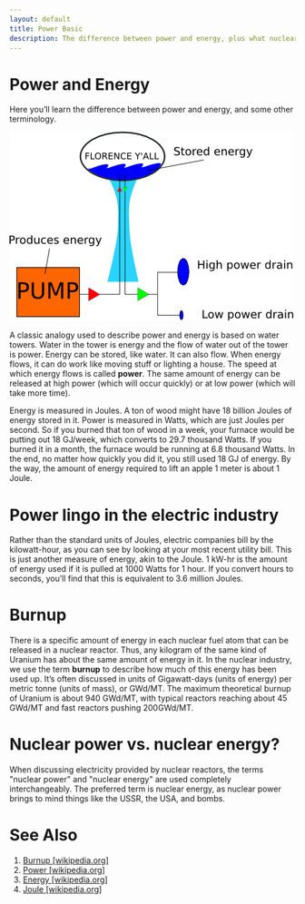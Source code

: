 ```yaml
---
layout: default
title: Power Basic
description: The difference between power and energy, plus what nuclear burnup is.
---
```

<div class="row">
<div class="col-md-8" markdown="1">

# Power and Energy
Here you&rsquo;ll learn the difference between power and energy, and some other terminology.
<div class="thumbnail float-end img-fluid">     
<img src="img/waterTower.png" alt="Water Tower as energy storage analogy" class="rounded" title="Water Tower as energy storage analogy" />
</div>

A classic analogy used to describe power and energy is based on water towers. Water in the tower is
energy and the flow of water out of the tower is power. Energy can be stored, like water. It can
also flow. When energy flows, it can do work like moving stuff or lighting a house. The speed at
which energy flows is called <b>power</b>. The same amount of energy can be released at high power
(which will occur quickly) or at low power (which will take more time).


Energy is measured in Joules. A ton of wood might have 18 billion Joules of energy stored in it.
Power is measured in Watts, which are just Joules per second. So if you burned that ton of wood in a
week, your furnace would be putting out 18 GJ/week, which converts to 29.7 thousand Watts. If you
burned it in a month, the furnace would be running at 6.8 thousand Watts. In the end, no matter how
quickly you did it, you still used 18 GJ of energy. By the way, the amount of energy required to
lift an apple 1 meter is about 1 Joule. 


# Power lingo in the electric industry
Rather than the standard units of Joules, electric companies bill by the kilowatt-hour, as you can
see by looking at your most recent utility bill. This is just another measure of energy, akin to the
Joule. 1 kW-hr is the amount of energy used if it is pulled at 1000 Watts for 1 hour. If you convert
hours to seconds, you&rsquo;ll find that this is equivalent to 3.6 million Joules. 

# Burnup
There is a specific amount of energy in each nuclear fuel atom that can be released in a nuclear
reactor. Thus, any kilogram of the same kind of Uranium has about the same amount of energy in it.
In the nuclear industry, we use the term <b>burnup</b> to describe how much of this energy has been
used up. It&rsquo;s often discussed in units of Gigawatt-days (units of energy) per metric tonne
(units of mass), or GWd/MT. The maximum theoretical burnup of Uranium is about 940 GWd/MT, with
typical reactors reaching about 45 GWd/MT and fast reactors pushing 200GWd/MT. 

# Nuclear power vs. nuclear energy?
When discussing electricity provided by nuclear reactors, the terms &quot;nuclear power&quot; and
&quot;nuclear energy&quot; are used completely interchangeably. The preferred term is nuclear
energy, as nuclear power brings to mind things like the USSR, the USA, and bombs. 

# See Also

<ol>
<li>
<a href="https://en.wikipedia.org/wiki/Burnup">Burnup [wikipedia.org]</a></li>
<li><a href="https://en.wikipedia.org/wiki/Power_%28physics%29">Power [wikipedia.org]</a></li>
<li><a href="https://en.wikipedia.org/wiki/Energy">Energy [wikipedia.org]</a></li>
<li><a href="https://en.wikipedia.org/wiki/Joule">Joule [wikipedia.org]</a></li>

</ol>

</div>
</div>
